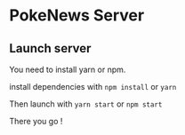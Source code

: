 # PokeNews Server

## Launch server 
You need to install yarn or npm.

install dependencies with `npm install` or `yarn`

Then launch with  `yarn start` or `npm start`

There you go ! 

